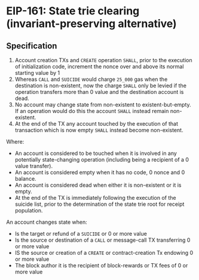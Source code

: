 # EIP-161: State trie clearing (invariant-preserving alternative) 

## Specification
1. Account creation TXs and `CREATE` operation `SHALL`, prior to the execution of initialization code, increment the nonce over and above its normal starting value by 1
2. Whereas `CALL` and `SUICIDE` would charge `25_000` gas when the destination is non-existent, now the charge `SHALL` only be levied if the operation transfers more than 0 value and the destination account is dead.
3. No account may change state from non-existent to existent-but-empty. If an operation would do this the account `SHALL` instead remain non-existent.
4. At the end of the TX any account touched by the execution of that transaction which is now empty `SHALL` instead become non-existent.

Where:
* An account is considered to be touched when it is involved in any potentially state-changing operation (including being a recipient of a 0 value transfer).
* An account is considered empty when it has no code, 0 nonce and 0 balance.
* An account is considered dead when either it is non-existent or it is empty.
* At the end of the TX is immediately following the execution of the suicide list, prior to the determination of the state trie root for receipt population.

An account changes state when:
* Is the target or refund of a `SUICIDE` or 0 or more value
* Is the source or destination of a `CALL` or message-call TX transferring 0 or more value
* IS the source or creation of a `CREATE` or contract-creation Tx endowing 0 or more value
* The block author it is the recipient of block-rewards or TX fees of 0 or more value

